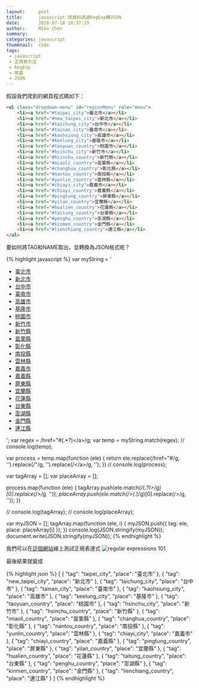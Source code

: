 ```yaml
---
layout:     post
title:      javascript 爬資料透過RegExp轉JSON
date:       2018-07-18 10:37:19
author:     Mike Chen
summary:    
categories: javascript
thumbnail:  code
tags:
 - javascript
 - 正規表示法
 - RegExp
 - 爬蟲
 - JSON
---
```


假設我們爬到的網頁程式碼如下：

```html
<ul class="dropdown-menu" id="regionMenu" role="menu">
    <li><a href="#taipei_city">臺北市</a></li>
    <li><a href="#new_taipei_city">新北市</a></li>
    <li><a href="#taichung_city">台中市</a></li>
    <li><a href="#tainan_city">臺南市</a></li>
    <li><a href="#kaohsiung_city">高雄市</a></li>
    <li><a href="#keelung_city">基隆市</a></li>
    <li><a href="#taoyuan_country">桃園市</a></li>
    <li><a href="#hsinchu_city">新竹市</a></li>
    <li><a href="#hsinchu_country">新竹縣</a></li>
    <li><a href="#miaoli_country">苗栗縣</a></li>
    <li><a href="#changhua_country">彰化縣</a></li>
    <li><a href="#nantou_country">南投縣</a></li>
    <li><a href="#yunlin_country">雲林縣</a></li>
    <li><a href="#chiayi_city">嘉義市</a></li>
    <li><a href="#chiayi_country">嘉義縣</a></li>
    <li><a href="#pingtung_country">屏東縣</a></li>
    <li><a href="#yilan_country">宜蘭縣</a></li>
    <li><a href="#hualien_country">花蓮縣</a></li>
    <li><a href="#taitung_country">台東縣</a></li>
    <li><a href="#penghu_country">澎湖縣</a></li>
    <li><a href="#kinmen_country">金門縣</a></li>
    <li><a href="#lienchiang_country">連江縣</a></li>
</ul>
```

要如何將TAG和NAME取出，並轉換為JSON格式呢？

{% highlight javascript %}
var myString = '<ul class="dropdown-menu" id="regionMenu" role="menu"><li><a href="#taipei_city">臺北市</a></li><li><a href="#new_taipei_city">新北市</a></li><li><a href="#taichung_city">台中市</a></li><li><a href="#tainan_city">臺南市</a></li><li><a href="#kaohsiung_city">高雄市</a></li><li><a href="#keelung_city">基隆市</a></li><li><a href="#taoyuan_country">桃園市</a></li><li><a href="#hsinchu_city">新竹市</a></li><li><a href="#hsinchu_country">新竹縣</a></li><li><a href="#miaoli_country">苗栗縣</a></li><li><a href="#changhua_country">彰化縣</a></li><li><a href="#nantou_country">南投縣</a></li><li><a href="#yunlin_country">雲林縣</a></li><li><a href="#chiayi_city">嘉義市</a></li><li><a href="#chiayi_country">嘉義縣</a></li><li><a href="#pingtung_country">屏東縣</a></li><li><a href="#yilan_country">宜蘭縣</a></li><li><a href="#hualien_country">花蓮縣</a></li><li><a href="#taitung_country">台東縣</a></li><li><a href="#penghu_country">澎湖縣</a></li><li><a href="#kinmen_country">金門縣</a></li><li><a href="#lienchiang_country">連江縣</a></li></ul>';
var regex = /href="#(.*?)<\/a>/g;
var temp = myString.match(regex);
// console.log(temp);

var process = temp.map(function (ele) {
    return ele.replace(/href="#/g, '').replace(/"/g, '').replace(/<\/a>/g, '');
})
// console.log(process);

var tagArray = [];
var placeArray = [];

process.map(function (ele) {
    tagArray.push(ele.match(/(.*?)>/g)[0].replace(/>/g, ''));
    placeArray.push(ele.match(/>(.*)/g)[0].replace(/>/g, ''));
})

// console.log(tagArray);
// console.log(placeArray);


var myJSON = [];
tagArray.map(function (ele, i) {
    myJSON.push({ tag: ele, place: placeArray[i] });
})
console.log(JSON.stringify(myJSON));
document.write(JSON.stringify(myJSON));
{% endhighlight %}


我們可以在[這個網站](https://regex101.com/)線上測試正規表達式
![regular expressions 101](https://i.imgur.com/hBidyDx.png)


最後結果就變成


{% highlight json %}
[
    { "tag": "taipei_city", "place": "臺北市" },
    { "tag": "new_taipei_city", "place": "新北市" },
    { "tag": "taichung_city", "place": "台中市" },
    { "tag": "tainan_city", "place": "臺南市" },
    { "tag": "kaohsiung_city", "place": "高雄市" },
    { "tag": "keelung_city", "place": "基隆市" },
    { "tag": "taoyuan_country", "place": "桃園市" },
    { "tag": "hsinchu_city", "place": "新竹市" },
    { "tag": "hsinchu_country", "place": "新竹縣" },
    { "tag": "miaoli_country", "place": "苗栗縣" },
    { "tag": "changhua_country", "place": "彰化縣" },
    { "tag": "nantou_country", "place": "南投縣" },
    { "tag": "yunlin_country", "place": "雲林縣" },
    { "tag": "chiayi_city", "place": "嘉義市" },
    { "tag": "chiayi_country", "place": "嘉義縣" },
    { "tag": "pingtung_country", "place": "屏東縣" },
    { "tag": "yilan_country", "place": "宜蘭縣" },
    { "tag": "hualien_country", "place": "花蓮縣" },
    { "tag": "taitung_country", "place": "台東縣" },
    { "tag": "penghu_country", "place": "澎湖縣" },
    { "tag": "kinmen_country", "place": "金門縣" },
    { "tag": "lienchiang_country", "place": "連江縣" }
]
{% endhighlight %}
